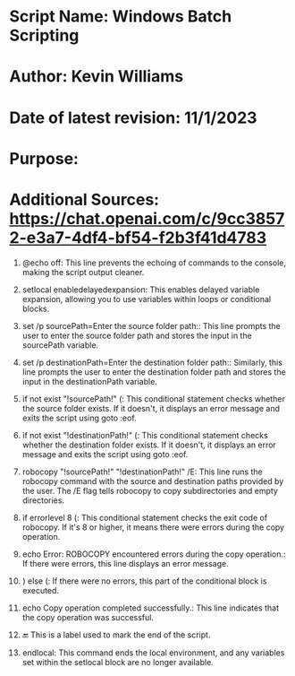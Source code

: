 # Script Name:                     Windows Batch Scripting
# Author:                          Kevin Williams
# Date of latest revision:         11/1/2023
# Purpose:                         
# Additional Sources:              https://chat.openai.com/c/9cc38572-e3a7-4df4-bf54-f2b3f41d4783


1. @echo off: This line prevents the echoing of commands to the console, making the script output cleaner.

2. setlocal enabledelayedexpansion: This enables delayed variable expansion, allowing you to use variables within loops or conditional blocks.

3. set /p sourcePath=Enter the source folder path:: This line prompts the user to enter the source folder path and stores the input in the sourcePath variable.

4. set /p destinationPath=Enter the destination folder path:: Similarly, this line prompts the user to enter the destination folder path and stores the input in the destinationPath variable.

5. if not exist "!sourcePath!\" (: This conditional statement checks whether the source folder exists. If it doesn't, it displays an error message and exits the script using goto :eof.

6. if not exist "!destinationPath!\" (: This conditional statement checks whether the destination folder exists. If it doesn't, it displays an error message and exits the script using goto :eof.

7. robocopy "!sourcePath!" "!destinationPath!" /E: This line runs the robocopy command with the source and destination paths provided by the user. The /E flag tells robocopy to copy subdirectories and empty directories.

8. if errorlevel 8 (: This conditional statement checks the exit code of robocopy. If it's 8 or higher, it means there were errors during the copy operation.

9. echo Error: ROBOCOPY encountered errors during the copy operation.: If there were errors, this line displays an error message.

10. ) else (: If there were no errors, this part of the conditional block is executed.

11. echo Copy operation completed successfully.: This line indicates that the copy operation was successful.

12. :end: This is a label used to mark the end of the script.

13. endlocal: This command ends the local environment, and any variables set within the setlocal block are no longer available.